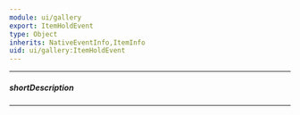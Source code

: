 ```yaml
---
module: ui/gallery
export: ItemHoldEvent
type: Object
inherits: NativeEventInfo,ItemInfo
uid: ui/gallery:ItemHoldEvent
---
```

---
##### shortDescription
<!-- Description goes here -->

---
<!-- Description goes here -->
